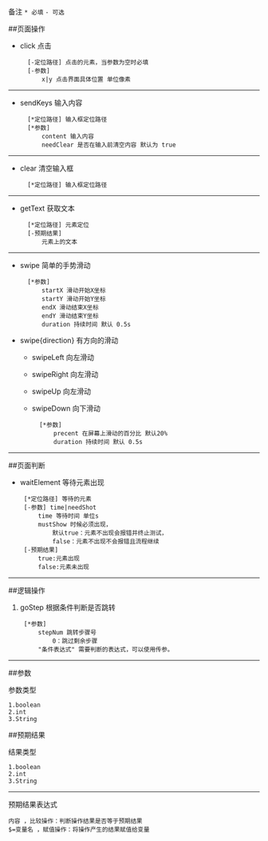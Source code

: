
备注 `* 必填` `- 可选`


##页面操作
- click 点击

		[-定位路径] 点击的元素，当参数为空时必填
		[-参数] 
			x|y 点击界面具体位置 单位像素

---

- sendKeys 输入内容

		[*定位路径] 输入框定位路径
		[*参数]  
			content 输入内容
			needClear 是否在输入前清空内容 默认为 true

---

- clear 清空输入框

		[*定位路径] 输入框定位路径

---

- getText 获取文本

		[*定位路径] 元素定位
		[-预期结果]
			元素上的文本

---

- swipe 简单的手势滑动

		[*参数]
			startX 滑动开始X坐标
			startY 滑动开始Y坐标
			endX 滑动结束X坐标
			endY 滑动结束Y坐标
			duration 持续时间 默认 0.5s


- swipe{direction}  有方向的滑动

	* swipeLeft 向左滑动
	* swipeRight 向左滑动
	* swipeUp 向左滑动
	* swipeDown 向下滑动
	
			[*参数]
				precent 在屏幕上滑动的百分比 默认20%
				duration 持续时间 默认 0.5s

---	

##页面判断

-  waitElement 等待元素出现

		[*定位路径] 等待的元素
		[-参数] time|needShot
			time 等待时间 单位s
			mustShow 时候必须出现，
				默认true：元素不出现会报错并终止测试，
				false：元素不出现不会报错且流程继续
		[-预期结果] 
			true:元素出现	
			false:元素未出现

---

##逻辑操作
1. goStep 根据条件判断是否跳转

		[*参数] 
			stepNum 跳转步骤号 
				0：跳过剩余步骤
			"条件表达式" 需要判断的表达式，可以使用传参。 

---

##参数

参数类型

	1.boolean
	2.int
	3.String

##预期结果

结果类型

	1.boolean
	2.int
	3.String

---

预期结果表达式
	
	内容 ，比较操作：判断操作结果是否等于预期结果
	$=变量名 ，赋值操作：将操作产生的结果赋值给变量
	
